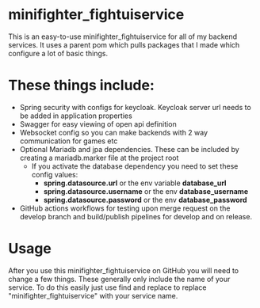 # minifighter_fightuiservice

This is an easy-to-use minifighter_fightuiservice for all of my backend services. 
It uses a parent pom which pulls packages that I made which configure a lot of basic things.

# These things include:
- Spring security with configs for keycloak. Keycloak server url needs to be added in application properties
- Swagger for easy viewing of open api definition
- Websocket config so you can make backends with 2 way communication for games etc
- Optional Mariadb and jpa dependencies. These can be included by creating a mariadb.marker file at the project root
  - If you activate the database dependency you need to set these config values:
    - **spring.datasource.url** or the env variable **database_url**
    - **spring.datasource.username** or the env **database_username**
    - **spring.datasource.password** or the env **database_password**
- GitHub actions workflows for testing upon merge request on the develop branch and build/publish pipelines for develop and on release.

# Usage

After you use this minifighter_fightuiservice on GitHub you will need to change a few things. These generally only include the name of your service.
To do this easily just use find and replace to replace "minifighter_fightuiservice" with your service name.
